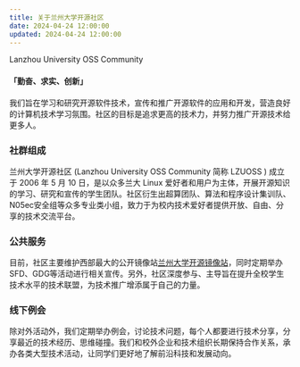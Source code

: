 ```yaml
---
title: 关于兰州大学开源社区
date: 2024-04-24 12:00:00
updated: 2024-04-24 12:00:00
---
```

Lanzhou University OSS Community

#### 「勤奋、求实、创新」
我们旨在学习和研究开源软件技术，宣传和推广开源软件的应用和开发，营造良好的计算机技术学习氛围。社区的目标是追求更高的技术力，并努力推广开源技术给更多人。

### 社群组成
兰州大学开源社区 (Lanzhou University OSS Community 简称 LZUOSS ) 成立于 2006 年 5 月 10 日，是以众多兰大 Linux 爱好者和用户为主体，开展开源知识的学习、研究和宣传的学生团队。社区衍生出超算团队、算法和程序设计集训队、N05ec安全组等众多专业类小组，致力于为校内技术爱好者提供开放、自由、分享的技术交流平台。

### 公共服务
目前，社区主要维护西部最大的公开镜像站[兰州大学开源镜像站](https://mirror.lzu.edu.cn/)，同时定期举办SFD、GDG等活动进行相关宣传。另外，社区深度参与、主导旨在提升全校学生技术水平的技术联盟，为技术推广增添属于自己的力量。

### 线下例会
除对外活动外，我们定期举办例会，讨论技术问题，每个人都要进行技术分享，分享最近的技术经历、思维碰撞。我们和校外企业和技术组织长期保持合作关系，承办各类大型技术活动，让同学们更好地了解前沿科技和发展动向。